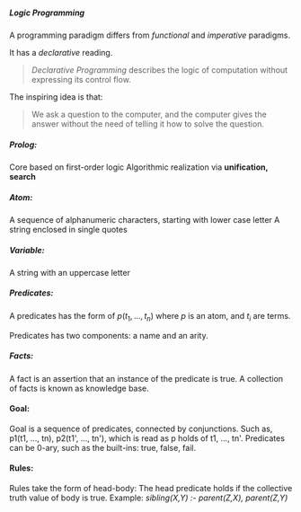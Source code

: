 ##### Logic Programming
A programming paradigm differs from _functional_ and _imperative_ paradigms.

It has a _declarative_ reading.
> _Declarative Programming_ describes the logic of computation without expressing its control flow.

The inspiring idea is that:
> We ask a question to the computer, and the computer gives the answer without the need of telling it how to solve the question.

##### Prolog:
Core based on first-order logic
Algorithmic realization via <strong> unification, search</strong>

##### Atom:
A sequence of alphanumeric characters, starting with lower case letter
A string enclosed in single quotes

##### Variable:
A string with an uppercase letter

##### Predicates:
A predicates has the form of $p(t_1, ..., t_n)$ where $p$ is an atom, and $t_i$ are terms.

Predicates has two components: a name and an arity.

##### Facts:
A fact is an assertion that an instance of the predicate is true.
A collection of facts is known as knowledge base.

#### Goal:
Goal is a sequence of predicates, connected by conjunctions.
Such as, p1(t1, ..., tn), p2(t1', ..., tn'), which is read as p holds of t1, ..., tn'.
Predicates can be 0-ary, such as the built-ins: true, false, fail.

#### Rules:
Rules take the form of head-body:
The head predicate holds if the collective truth value of body is true.
Example: _sibling(X,Y) :- parent(Z,X), parent(Z,Y)_
